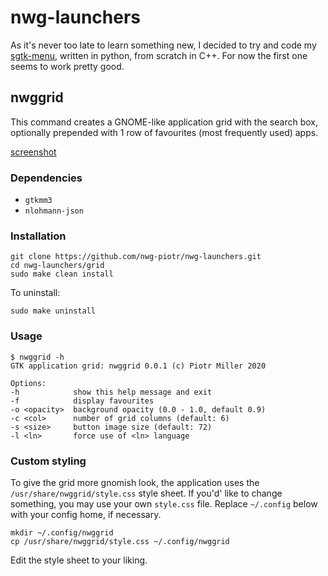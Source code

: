 # nwg-launchers
As it's never too late to learn something new, I decided to try and code my [sgtk-menu](https://github.com/nwg-piotr/sgtk-menu), written in python, from scratch in C++. For now the first one seems to work pretty good.

## nwggrid

This command creates a GNOME-like application grid with the search box, optionally prepended with 1 row of favourites
(most frequently used) apps.

[screenshot](http://nwg.pl/Lychee/uploads/big/93a95e8b221fd1c7a11d213f0ee071ee.png)

### Dependencies

- `gtkmm3`
- `nlohmann-json`

### Installation

```shell
git clone https://github.com/nwg-piotr/nwg-launchers.git
cd nwg-launchers/grid
sudo make clean install
```
To uninstall:

```shell
sudo make uninstall
```

### Usage

```shell
$ nwggrid -h
GTK application grid: nwggrid 0.0.1 (c) Piotr Miller 2020

Options:
-h            show this help message and exit
-f            display favourites
-o <opacity>  background opacity (0.0 - 1.0, default 0.9)
-c <col>      number of grid columns (default: 6)
-s <size>     button image size (default: 72)
-l <ln>       force use of <ln> language
```

### Custom styling

To give the grid more gnomish look, the application uses the `/usr/share/nwggrid/style.css` style sheet. If you'd' like
to change something, you may use your own `style.css` file. Replace `~/.config` below with your config home, if necessary.

```shell
mkdir ~/.config/nwggrid
cp /usr/share/nwggrid/style.css ~/.config/nwggrid
```

Edit the style sheet to your liking.
